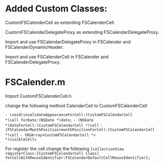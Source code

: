 #  Added Custom Classes:
CustomFSCalenderCell as extending FSCalenderCell.

CustomFSCalendarDelegateProxy as extending FSCalendarDelegateProxy.

Import and use FSCalendarDelegateProxy in FSCalender and FSCalenderDynamicHeader.

Import and use FSCalenderCell in FSCalender and FSCalenderDelegateProxy.

# FSCalender.m 
Import CustomFSCalenderCell.h

change the following method CalenderCell to CustomFSCalenderCell

<code>- (void)invalidateAppearanceForCell:(CustomFSCalendarCell *)cell forDate:(NSDate *)date;</code>
<code>- (NSDate *)dateForCell:(CustomFSCalendarCell *)cell</code>
<code>- (FSCalendarMonthPosition)monthPositionForCell:(CustomFSCalendarCell *)cell</code>
<code>- (NSArray<CustomFSCalendarCell *> *)visibleCells</code> 

For register the cell change the following
<code>[collectionView registerClass:[CustomFSCalendarCell class] forCellWithReuseIdentifier:FSCalendarDefaultCellReuseIdentifier];</code>
